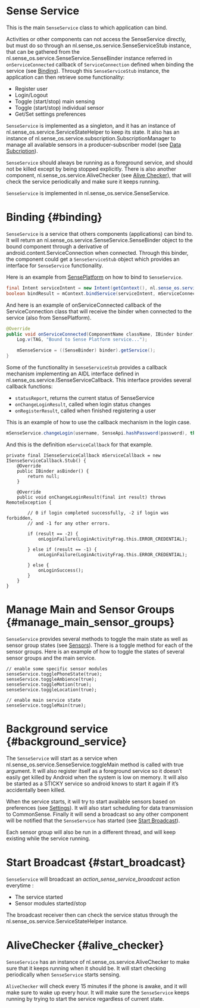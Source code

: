 # Sense Service

This is the main `SenseService` class to which application can bind. 

Activities or other components can not access the SenseService directly, but must do so through an nl.sense_os.service.SenseServiceStub instance, that can be gathered from the nl.sense_os.service.SenseService.SenseBinder instance referred in `onServiceConnected` callback of `ServiceConnection` defined when binding the service (see [Binding](#binding)). Through this `SenseServiceStub` instance, the application can then retrieve some functionality:
* Register user
* Login/Logout
* Toggle (start/stop) main sensing
* Toggle (start/stop) individual sensor
* Get/Set settings preferences

`SenseService` is implemented as a singleton, and it has an instance of nl.sense_os.service.ServiceStateHelper to keep its state. It also has an instance of nl.sense_os.service.subscription.SubscriptionManager to manage all available sensors in a producer-subscriber model (see [Data Subcription](documentation/subscription.md)).

`SenseService` should always be running as a foreground service, and should not be killed except by being stopped explicitly. There is also another component, nl.sense_os.service.AliveChecker (see [Alive Checker](#alive_checker)), that will check the service periodically and make sure it keeps running.

`SenseService` is implemented in nl.sense_os.service.SenseService.

# Binding {#binding}

`SenseService` is a service that others components (applications) can bind to. It will return an nl.sense_os.service.SenseService.SenseBinder object to the bound component through a derivative of android.content.ServiceConnection when connected. Through this binder, the component could get a `SenseServiceStub` object which provides an interface for `SenseService` functionality.

Here is an example from [SensePlatform](documentation/sense_platform.md) on how to bind to `SenseService`.

~~~java
final Intent serviceIntent = new Intent(getContext(), nl.sense_os.service.SenseService.class);
boolean bindResult = mContext.bindService(serviceIntent, mServiceConnection, Context.BIND_AUTO_CREATE);
~~~

And here is an example of onServiceConnected callback of the ServiceConnection class that will receive the binder when connected to the service (also from SensePlatform).

~~~java
@Override
public void onServiceConnected(ComponentName className, IBinder binder) {
    Log.v(TAG, "Bound to Sense Platform service...");

    mSenseService = ((SenseBinder) binder).getService();
}
~~~

Some of the functionality in `SenseServiceStub` provides a callback mechanism implementing an AIDL interface defined in nl.sense_os.service.ISenseServiceCallback. This interface provides several callback functions:
* `statusReport`, returns the current status of SenseService
* `onChangeLoginResult`, called when login status changes
* `onRegisterResult`, called when finished registering a user

This is an example of how to use the callback mechanism in the login case.

~~~java
mSenseService.changeLogin(username,	SenseApi.hashPassword(password), this.mServiceCallback);
~~~

And this is the definition `mServiceCallback` for that example.

~~~
private final ISenseServiceCallback mServiceCallback = new ISenseServiceCallback.Stub() {
	@Override
	public IBinder asBinder() {
		return null;
	}

	@Override
	public void onChangeLoginResult(final int result) throws RemoteException {

		// 0 if login completed successfully, -2 if login was forbidden,
		// and -1 for any other errors.

		if (result == -2) {
			onLoginFailure(LoginActivityFrag.this.ERROR_CREDENTIAL);

		} else if (result == -1) {
			onLoginFailure(LoginActivityFrag.this.ERROR_CREDENTIAL);

		} else {
			onLoginSuccess();
		}
	}
}
~~~

# Manage Main and Sensor Groups {#manage_main_sensor_groups}

`SenseService` provides several methods to toggle the main state as well as sensor group states (see [Sensors](documentation/sensors.md)). There is a toggle method for each of the sensor groups. Here is an example of how to toggle the states of several sensor groups and the main service.

~~~
// enable some specific sensor modules
senseService.togglePhoneState(true);
senseService.toggleAmbience(true);
senseService.toggleMotion(true);
senseService.toggleLocation(true);

// enable main service state
senseService.toggleMain(true);
~~~

# Background service {#background_service}

The `SenseService` will start as a service when nl.sense_os.service.SenseService.toggleMain method is called with true argument. It will also register itself as a foreground service so it doesn’t easily get killed by Android when the system is low on memory. It will also be started as a STICKY service so android knows to start it again if it’s accidentally been killed.

When the service starts, it will try to start available sensors based on preferences (see [Settings](documentation/settings.md)). It will also start scheduling for data transmission to CommonSense. Finally it will send a broadcast so any other component will be notified that the `SenseService` has started (see [Start Broadcast](#start_broadcast)).

Each sensor group will also be run in a different thread, and will keep existing while the service running.

# Start Broadcast {#start_broadcast}

`SenseService` will broadcast an *action_sense_service_broadcast* action everytime :
* The service started
* Sensor modules started/stop

The broadcast receiver then can check the service status through the nl.sense_os.service.ServiceStateHelper instance.

# AliveChecker {#alive_checker}

`SenseService` has an instance of nl.sense_os.service.AliveChecker to make sure that it keeps running when it should be. It will start checking periodically when `SenseService` starts sensing.

`AliveChecker` will check every 15 minutes if the phone is awake, and it will make sure to wake up every hour. It will make sure the `SenseService` keeps running by trying to start the service regardless of current state.
